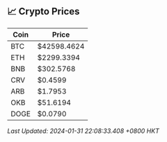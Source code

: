 ## 📈 Crypto Prices

| Coin | Price |
| ---- | ----- |
| BTC | $42598.4624 |
| ETH | $2299.3394 |
| BNB | $302.5768 |
| CRV | $0.4599 |
| ARB | $1.7953 |
| OKB | $51.6194 |
| DOGE | $0.0790 |

_Last Updated: 2024-01-31 22:08:33.408 +0800 HKT_